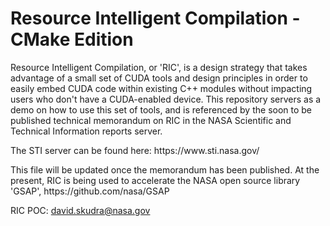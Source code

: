 <h1> Resource Intelligent Compilation - CMake Edition </h1>

<p> Resource Intelligent Compilation, or 'RIC', is a design strategy that takes advantage of a small set of CUDA tools and design principles in order to easily embed CUDA code within existing C++ modules without impacting users who don't have a CUDA-enabled device. This repository servers as a demo on how to use this set of tools, and is referenced by the soon to be published technical memorandum on RIC in the NASA Scientific and Technical Information reports server.</p>

<p> The STI server can be found here: https://www.sti.nasa.gov/ </p>

<p> This file will be updated once the memorandum has been published. At the present, RIC is being used to accelerate the NASA open source library 'GSAP', https://github.com/nasa/GSAP </p>

RIC POC: david.skudra@nasa.gov
